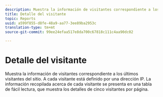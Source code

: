 ```yaml
---
description: Muestra la información de visitantes correspondiente a los últimos visitantes del sitio. A cada visitante está definido por una dirección IP. La información recopilada acerca de cada visitante se presenta en una tabla de fácil lectura, que muestra los detalles de cinco visitantes por página.
title: Detalle del visitante
topic: Reports
uuid: a599f855-d8fe-48a9-aa77-3ee89ba2953c
translation-type: tm+mt
source-git-commit: 99ee24efaa517e8da700c67818c111c4aa90dc02

---
```



# Detalle del visitante

Muestra la información de visitantes correspondiente a los últimos visitantes del sitio. A cada visitante está definido por una dirección IP. La información recopilada acerca de cada visitante se presenta en una tabla de fácil lectura, que muestra los detalles de cinco visitantes por página.

